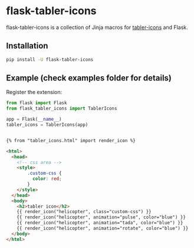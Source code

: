# flask-tabler-icons

flask-tabler-icons is a collection of Jinja macros for [tabler-icons](https://tabler-icons.io/) and Flask.

## Installation

```bash
pip install -U flask-tabler-icons
```

## Example (check examples folder for details)

Register the extension:

```python
from flask import Flask
from flask_tabler_icons import TablerIcons

app = Flask(__name__)
tabler_icons = TablerIcons(app)
```

```html

{% from "tabler_icons.html" import render_icon %}

<html>
  <head>
    <!-- css area -->
    <style>
        .custom-css {
          color: red;
        }
    </style>
  </head>
  <body>
    <h2>tabler icon</h2>
    {{ render_icon("helicopter", class="custom-css") }}
    {{ render_icon("helicopter", animation="pulse", color="blue") }}
    {{ render_icon("helicopter", animation="tada", color="blue") }}
    {{ render_icon("helicopter", animation="rotate", color="blue") }}
  </body>
</html>
```
